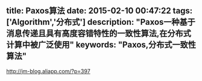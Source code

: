 title: Paxos算法
date: 2015-02-10 00:47:22
tags: ['Algorithm','分布式']
description: "Paxos一种基于消息传递且具有高度容错特性的一致性算法,在分布式计算中被广泛使用"
keywords: "Paxos,分布式一致性算法"
---

http://jm-blog.aliapp.com/?p=397